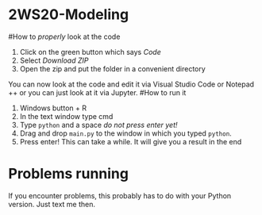 # 2WS20-Modeling

#How to _properly_ look at the code

1. Click on the green button which says _Code_
2. Select _Download ZIP_
3. Open the zip and put the folder in a convenient directory

You can now look at the code and edit it via Visual Studio Code or Notepad ++ or you can just look at it via Jupyter.
#How to run it 
1. Windows button + R
2. In the text window type cmd
3. Type `python` and a space _do not press enter yet!_
4. Drag and drop `main.py` to the window in which you typed `python`.
5. Press enter!
This can take a while. It will give you a result in the end

# Problems running
If you encounter problems, this probably has to do with your Python version. Just text me then.
